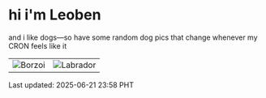 # hi i'm Leoben

and i like dogs—so have some random dog pics that change whenever my CRON feels like it

|  |  |
|--------|----------|
| ![Borzoi](https://random-dog-vercel.vercel.app/api/random-borzoi?v=1750521539) | ![Labrador](https://random-dog-vercel.vercel.app/api/random-labrador?v=1750521539) |

Last updated: 2025-06-21 23:58 PHT
